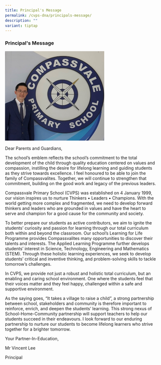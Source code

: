 ```yaml
---
title: Principal's Message
permalink: /cvps-dna/principals-message/
description: ""
variant: tiptap
---
```

<h3><strong>Principal's Message</strong></h3><p></p><div class="isomer-image-wrapper"><img style="width: 65%;" height="auto" width="100%" alt="" src="/images/2024 Photos (SL &amp; SAC)/mr_lee1.jpg"></div><p>Dear Parents and Guardians,</p><p>The school’s emblem reflects the school’s commitment to the total development of the child through quality education centered on values and compassion, instilling the desire for lifelong learning and guiding students as they strive towards excellence. I feel honoured to be able to join the family of Compassvalites. Together, we will continue to strengthen that commitment, building on the good work and legacy of the previous leaders.</p><p>Compassvale Primary School (CVPS) was established on 4 January 1999, our vision inspires us to nurture Thinkers • Leaders • Champions. With the world getting more complex and fragmented, we need to develop forward thinkers and leaders who are grounded in values and have the heart to serve and champion for a good cause for the community and society.</p><p>To better prepare our students as active contributors, we aim to ignite the students’ curiosity and passion for learning through our total curriculum both within and beyond the classroom. Our school’s Learning for Life Programme provides Compassvalites many opportunities to discover their talents and interests. The Applied Learning Programme further develops students’ interest in Science, Technology, Engineering and Mathematics (STEM). Through these holistic learning experiences, we seek to develop students’ critical and inventive thinking, and problem-solving skills to tackle tomorrow’s challenges.</p><p>In CVPS, we provide not just a robust and holistic total curriculum, but an enabling and caring school environment. One where the students feel that their voices matter and they feel happy, challenged within a safe and supportive environment.</p><p>As the saying goes, “It takes a village to raise a child”, a strong partnership between school, stakeholders and community is therefore important to reinforce, enrich, and deepen the students’ learning. This strong nexus of School-Home-Community partnership will support teachers to help our students succeed in their endeavours. I look forward to our enduring partnership to nurture our students to become lifelong learners who strive together for a brighter tomorrow.</p><p></p><p>Your Partner-In-Education,</p><p>Mr Vincent Lee</p><p>Principal</p>